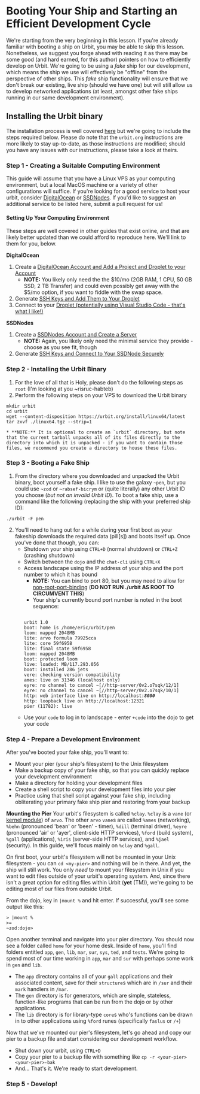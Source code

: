 # Booting Your Ship and Starting an Efficient Development Cycle

We're starting from the very beginning in this lesson.  If you're already familiar with booting a ship on Urbit, you may be able to skip this lesson.  Nonetheless, we suggest you forge ahead with reading it as there may be some good (and hard earned, for this author) pointers on how to efficiently develop on Urbit.  We're going to be using a *fake* ship for our development, which means the ship we use will effectively be "offline" from the perspective of other ships.  This *fake* ship functionality will ensure that we don't break our existing, live ship (should we have one) but will still allow us to develop networked applications (at least, amongst other fake ships running in our same development environment).

## Installing the Urbit binary

The installation process is well covered [here](https://urbit.org/using/install/) but we're going to include the steps required below. Please do note that the `urbit.org` instructions are more likely to stay up-to-date, as those instructions are modified; should you have any issues with our instructions, please take a look at theirs.

### Step 1 - Creating a Suitable Computing Environment
This guide will assume that you have a Linux VPS as your computing environment, but a local MacOS machine or a variety of other configurations will suffice.  If you're looking for a good service to host your urbit, consider [DigitalOcean](https://www.digitalocean.com/) or [SSDNodes](https://www.ssdnodes.com/).  If you'd like to suggest an additional service to be listed here, submit a pull request for us!

#### Setting Up Your Computing Environment
These steps are well covered in other guides that exist online, and that are likely better updated than we could afford to reproduce here.  We'll link to them for you, below.

**DigitalOcean**
1. Create a [DigitalOcean Account and Add a Project and Droplet to your Account](https://www.digitalocean.com/docs/droplets/how-to/create/#:~:text=You%20can%20create%20one%20from,open%20the%20Droplet%20create%20page.)
    * **NOTE:** You likely only need the the $10/mo (2GB RAM, 1 CPU, 50 GB SSD, 2 TB Transfer) and could even possibly get away with the $5/mo option, if you want to fiddle with the swap space.
2. Generate [SSH Keys and Add Them to Your Droplet](https://www.digitalocean.com/docs/droplets/how-to/add-ssh-keys/)
3. Connect to your [Droplet (potentially using Visual Studio Code - that's what I like!)](https://www.digitalocean.com/community/tutorials/how-to-use-visual-studio-code-for-remote-development-via-the-remote-ssh-plugin)

**SSDNodes**
1. Create a [SSDNodes Account and Create a Server](https://www.ssdnodes.com/)
    * **NOTE:** Again, you likely only need the minimal service they provide - choose as you see fit, though
2. Generate [SSH Keys and Connect to Your SSDNode Securely](https://blog.ssdnodes.com/blog/connecting-vps-ssh-security/)

### Step 2 - Installing the Urbit Binary
1. For the love of all that is Holy, please don't do the following steps as `root` (I'm looking at you ~risruc-habteb)
2. Perform the following steps on your VPS to download the Urbit binary
```
mkdir urbit
cd urbit
wget --content-disposition https://urbit.org/install/linux64/latest
tar zxvf ./linux64.tgz --strip=1
```

    * **NOTE:** It is optional to create an `urbit` directory, but note that the current tarball unpacks all of its files directly to the directory into which it is unpacked - if you want to contain those files, we recommend you create a directory to house these files.
    
### Step 3 - Booting a Fake Ship
1. From the directory where you downloaded and unpacked the Urbit binary, boot yourself a fake ship.  I like to use the galaxy `~pen`, but you could use `~zod` or `~rabsef-bicrym` or (quite literally) any other Urbit ID you choose (_but not an invalid Urbit ID_).  To boot a fake ship, use a command like the following (replacing the ship with your preferred ship ID):
```
./urbit -F pen
```

2. You'll need to hang out for a while during your first boot as your fakeship downloads the required data (pill[s]) and boots itself up.  Once you've done that though, you can:
    * Shutdown your ship using `CTRL+D` (normal shutdown) or `CTRL+Z` (crashing shutdown)
    * Switch between the `dojo` and the `chat-cli` using `CTRL+X`
    * Access landscape using the IP address of your ship and the port number to which it has bound
      * **NOTE:** You can bind to port 80, but you may need to allow for [non-root-port-binding](https://cwiki.apache.org/confluence/display/HTTPD/NonRootPortBinding) (**DO NOT RUN ./urbit AS ROOT TO CIRCUMVENT THIS**)
      * Your ship's currently bound port number is noted in the boot sequence:
      <pre><code>
      urbit 1.0
      boot: home is /home/eric/urbit/pen
      loom: mapped 2048MB
      lite: arvo formula 79925cca
      lite: core 59f6958
      lite: final state 59f6958
      loom: mapped 2048MB
      boot: protected loom
      live: loaded: MB/117.293.056
      boot: installed 286 jets
      vere: checking version compatibility
      ames: live on 31346 (localhost only)
      eyre: no channel to cancel ~[//http-server/0v2.o7sqk/12/1]
      eyre: no channel to cancel ~[//http-server/0v2.o7sqk/10/1]
      http: web interface live on http://localhost:<b><i>8080</i></b>
      http: loopback live on http://localhost:12321
      pier (11782): live
      </code></pre>
    * Use your `code` to log in to landscape - enter `+code` into the dojo to get your code

### Step 4 - Prepare a Development Environment
After you've booted your fake ship, you'll want to:
  * Mount your pier (your ship's filesystem) to the Unix filesystem
  * Make a backup copy of your fake ship, so that you can quickly replace your development environment
  * Make a directory for holding your development files
  * Create a shell script to copy your development files into your pier
  * Practice using that shell script against your fake ship, including obliterating your primary fake ship pier and restoring from your backup
  
**Mounting the Pier**
Your urbit's filesystem is called `%clay`.  `%clay` is a `vane` (or [kernel module](https://urbit.org/docs/glossary/vane/)) of `arvo`.  The other `arvo` `vane`s are called `%ames` (networking), `%behn` (pronounced 'bean' or 'been' - timer), `%dill` (terminal driver), `%eyre` (pronounced 'air' or 'ayer', client-side HTTP services), `%ford` (build system), `%gall` (applications), `%iris` (server-side HTTP services), and `%jael` (security).  In this guide, we'll focus mainly on `%clay` and `%gall`.

On first boot, your urbit's filesystem will not be mounted in your Unix filesystem - you can `cd <my-pier>` and nothing will be in there.  And yet, the ship will still work.  You only _need_ to mount your filesystem in Unix if you want to edit files outside of your urbit's operating system.  And, since there isn't a great option for editing files within Urbit (**yet** (TM)), we're going to be editing most of our files from outside Urbit.

From the dojo, key in `|mount %` and hit enter.  If successful, you'll see some output like this:
```
> |mount %
>=
~zod:dojo> 
```

Open another terminal and navigate into your pier directory.  You should now see a folder called `home` for your home desk.  Inside of `home`, you'll find folders entitled `app`, `gen`, `lib`, `mar`, `sur`, `sys`, `ted`, and `tests`.  We're going to spend most of our time working in `app`, `mar` and `sur` with perhaps some work in `gen` and `lib`.
  * The `app` directory contains all of your `gall` applications and their associated content, save for their `structure`s which are in `/sur` and their `mark` handlers in `/mar`.
  * The `gen` directory is for generators, which are simple, stateless, function-like programs that can be run from the dojo or by other applications.
  * The `lib` directory is for library-type `core`s who's functions can be drawn in to other applications using `%ford` runes (specifically `faslus` or `/+`)

Now that we've mounted our pier's filesystem, let's go ahead and copy our pier to a backup file and start considering our development workflow.
  * Shut down your urbit, using `CTRL+D`
  * Copy your pier to a backup file with something like `cp -r <your-pier> <your-pier>-bak`
  * And... That's it.  We're ready to start development.

### Step 5 - Develop!



